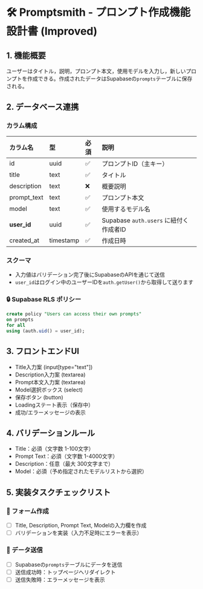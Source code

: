 # 🛠 Promptsmith - プロンプト作成機能 設計書 (Improved)

## 1. 機能概要

ユーザーはタイトル，説明，プロンプト本文，使用モデルを入力し，新しいプロンプトを作成できる。作成されたデータはSupabaseの`prompts`テーブルに保存される。

## 2. データベース連携

### カラム構成

| カラム名    | 型        | 必須 | 説明                                   |
| :---------- | :-------- | :--- | :------------------------------------- |
| id          | uuid      | ✅   | プロンプトID（主キー）                 |
| title       | text      | ✅   | タイトル                               |
| description | text      | ❌   | 概要説明                               |
| prompt_text | text      | ✅   | プロンプト本文                         |
| model       | text      | ✅   | 使用するモデル名                       |
| **user_id** | uuid      | ✅   | Supabase `auth.users` に紐付く作成者ID |
| created_at  | timestamp | ✅   | 作成日時                               |

### スクーマ

- 入力値はバリデーション完了後にSupabaseのAPIを通じて送信
- `user_id`はログイン中のユーザーIDを`auth.getUser()`から取得して送ります

### 🔒 Supabase RLS ポリシー

```sql
create policy "Users can access their own prompts"
on prompts
for all
using (auth.uid() = user_id);
```

## 3. フロントエンドUI

- Title入力案 (input\[type="text"])
- Description入力案 (textarea)
- Prompt本文入力案 (textarea)
- Model選択ボックス (select)
- 保存ボタン (button)
- Loadingステート表示（保存中）
- 成功/エラーメッセージの表示

## 4. バリデーションルール

- Title：必須（文字数 1-100文字）
- Prompt Text：必須（文字数 1-4000文字）
- Description：任意（最大 300文字まで）
- Model：必須（予め指定されたモデルリストから選択）

## 5. 実装タスクチェックリスト

### 💪 フォーム作成

- [ ] Title, Description, Prompt Text, Modelの入力欄を作成
- [ ] バリデーションを実装（入力不足時にエラーを表示）

### 🚀 データ送信

- [ ] Supabaseの`prompts`テーブルにデータを送信
- [ ] 送信成功時：トップページへリダイレクト
- [ ] 送信失敗時：エラーメッセージを表示
